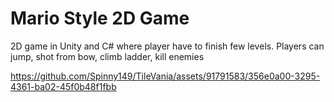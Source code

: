 # Mario Style 2D Game

2D game in Unity and C# where player have to finish few levels.
Players can jump, shot from bow, climb ladder, kill enemies

https://github.com/Spinny149/TileVania/assets/91791583/356e0a00-3295-4361-ba02-45f0b48f1fbb

